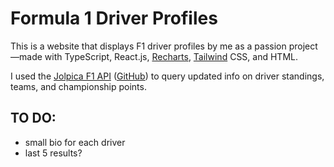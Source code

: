 # Formula 1 Driver Profiles

This is a website that displays F1 driver profiles by me as a passion project—made with TypeScript, React.js, [Recharts](https://recharts.org/en-US), [Tailwind](https://tailwindcss.com/) CSS, and HTML.  

I used the [Jolpica F1 API](https://api.jolpi.ca/ergast/ "Jolpica F1 API") ([GitHub](https://github.com/jolpica/jolpica-f1)) to query updated info on driver standings, teams, and championship points.

## TO DO:

- small bio for each driver
- last 5 results?
